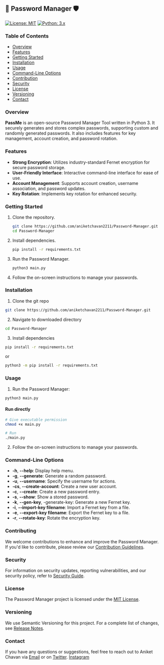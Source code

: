 ## 🔐 Password Manager 🛡️

[![License: MIT](https://img.shields.io/badge/License-MIT-yellow.svg)](https://opensource.org/licenses/MIT)
[![Python: 3.x](https://img.shields.io/badge/Python-3.x-blue.svg)](https://www.python.org/)


### Table of Contents

- [Overview](#overview)
- [Features](#features)
- [Getting Started](#getting-started)
- [Installation](#installation)
- [Usage](#usage)
- [Command-Line Options](#command-line-options)
- [Contribution](#contributing) 
- [Security](#security) 
- [License](#license) 
- [Versioning](#versioning)
- [Contact](#contact)


### Overview

**PassMe** is an open-source Password Manager Tool written in Python 3. It securely generates and stores complex passwords, supporting custom and randomly generated passwords. It also includes features for key management, account creation, and password rotation.

### Features
- **Strong Encryption**: Utilizes industry-standard Fernet encryption for secure password storage.
- **User-Friendly Interface**: Interactive command-line interface for ease of use.
- **Account Management**: Supports account creation, username association, and password updates.
- **Key Rotation**: Implements key rotation for enhanced security.

### Getting Started

1. Clone the repository.

    ```bash
    git clone https://github.com/aniketchavan2211/Password-Manager.git
    cd Password-Manager
    ```

2. Install dependencies.

    ```bash
    pip install -r requirements.txt
    ```

3. Run the Password Manager.

    ```bash
    python3 main.py
    ```

4. Follow the on-screen instructions to manage your passwords.


### Installation 
1. Clone the git repo 

```bash
git clone https://github.com/aniketchavan2211/Password-Manager.git
```

2. Navigate to downloaded directory 

```bash
cd Password-Manager
```

3. Install dependencies

```bash
pip install -r requirements.txt
```

or 

```bash
python3 -m pip install -r requirements.txt 
```

### Usage

1. Run the Password Manager: 

```bash
python3 main.py
```

#### Run directly
```bash
# Give executable permission
chmod +x main.py

# Run
./main.py
```

2. Follow the on-screen instructions to manage your passwords.

### Command-Line Options

- **-h**, **--help**: Display help menu.
- **-g**, **--generate**: Generate a random password.
- **-u**, **--username**: Specify the username for actions.
- **-cs**, **--create-account**: Create a new user account.
- **-c**, **--create**: Create a new password entry.
- **-s**, **--show**: Show a stored password.
- **-k**, **--gen-key**, -generate-key: Generate a new Fernet key.
- **-i**, **--import-key filename**: Import a Fernet key from a file.
- **-e**, **--export-key filename**: Export the Fernet key to a file.
- **-r**, **--rotate-key**: Rotate the encryption key.

### Contributing

We welcome contributions to enhance and improve the Password Manager. If you'd like to contribute, please review our [Contribution Guidelines](CONTRIBUTING.md).

### Security

For information on security updates, reporting vulnerabilities, and our security policy, refer to [Security Guide](SECURITY.md).

### License

The Password Manager project is licensed under the [MIT License](LICENSE).

### Versioning

We use Semantic Versioning for this project. For a complete list of changes, see [Release Notes](CHANGELOG.md).


### Contact

If you have any questions or suggestions, feel free to reach out to Aniket Chavan via [Email](mailto:aniketchavan2211@gmail.com) or on [Twitter](https://twitter.com/Aniket86002211).
[Instagram](https://instagram.com/aniket_chavan_2211)